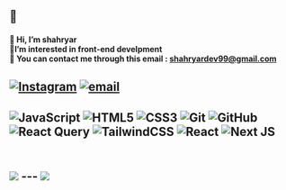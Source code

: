 ## 👋
#### 👋 Hi, I’m shahryar<br>👤I’m interested in front-end develpment<br>📩 You can contact me through this email : shahryardev99@gmail.com<br> 
## [![Instagram](https://img.shields.io/badge/Instagram-%23E4405F.svg?logo=Instagram&logoColor=white)](https://instagram.com/shahryar._.firoozi) [![email](https://img.shields.io/badge/Email-D14836?logo=gmail&logoColor=white)](mailto:shahryarfiroozi1378@gmail.com) 
## ![JavaScript](https://img.shields.io/badge/javascript-%23323330.svg?style=for-the-badge&logo=javascript&logoColor=%23F7DF1E) ![HTML5](https://img.shields.io/badge/html5-%23E34F26.svg?style=for-the-badge&logo=html5&logoColor=white) ![CSS3](https://img.shields.io/badge/css3-%231572B6.svg?style=for-the-badge&logo=css3&logoColor=white) ![Git](https://img.shields.io/badge/git-%23F05033.svg?style=for-the-badge&logo=git&logoColor=white) ![GitHub](https://img.shields.io/badge/github-%23121011.svg?style=for-the-badge&logo=github&logoColor=white) ![React Query](https://img.shields.io/badge/-React%20Query-FF4154?style=for-the-badge&logo=react%20query&logoColor=white) ![TailwindCSS](https://img.shields.io/badge/tailwindcss-%2338B2AC.svg?style=for-the-badge&logo=tailwind-css&logoColor=white) ![React](https://img.shields.io/badge/react-%2320232a.svg?style=for-the-badge&logo=react&logoColor=%2361DAFB) ![Next JS](https://img.shields.io/badge/Next-black?style=for-the-badge&logo=next.js&logoColor=white)
## <br/> ![](https://github-readme-stats.vercel.app/api/top-langs/?username=shahryar78f&theme=merko&hide_border=true&include_all_commits=true&count_private=true&layout=compact)  --- [![](https://visitcount.itsvg.in/api?id=shahryar78f&icon=0&color=0)](https://visitcount.itsvg.in)  <!-- Proudly created with GPRM ( https://gprm.itsvg.in ) -->

<!--
**shahryar78f/shahryar78f** is a ✨ _special_ ✨ repository because its `README.md` (this file) appears on your GitHub profile.

Here are some ideas to get you started:

- 🔭 I’m currently working on ...
- 🌱 I’m currently learning ...
- 👯 I’m looking to collaborate on ...
- 🤔 I’m looking for help with ...
- 💬 Ask me about ...
- 📫 How to reach me: ...
- 😄 Pronouns: ...
- ⚡ Fun fact: ...
-->
